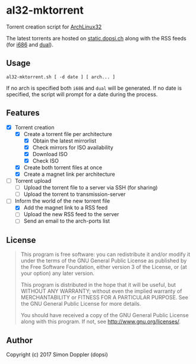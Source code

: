 # al32-mktorrent

Torrent creation script for [ArchLinux32](https://archlinux32.org)

The latest torrents are hosted on [static.dopsi.ch](https://static.dopsi.ch/al32/)
along with the RSS feeds (for [i686](https://static.dopsi.ch/al32/feed_i686.rss) and
[dual](https://static.dopsi.ch/al32/feed_dual.rss)).

## Usage

    al32-mktorrent.sh [ -d date ] [ arch... ]

If no arch is specified both `i686` and `dual` will be generated.
If no date is specified, the script will prompt for a date during the process.

## Features

  * [x] Torrent creation
    * [x] Create a torrent file per architecture
      * [x] Obtain the latest mirrorlist
      * [x] Check mirrors for ISO availability
      * [x] Download ISO
      * [x] Check ISO
    * [x] Create both torrent files at once
    * [x] Create a magnet link per architecture
  * [ ] Torrent upload
    * [ ] Upload the torrent file to a server via SSH (for sharing)
    * [ ] Upload the torrent to transmission-server
  * [ ] Inform the world of the new torrent file
    * [x] Add the magnet link to a RSS feed
    * [ ] Upload the new RSS feed to the server
    * [ ] Send an email to the arch-ports list

## License

> This program is free software: you can redistribute it and/or modify
> it under the terms of the GNU General Public License as published by
> the Free Software Foundation, either version 3 of the License, or
> (at your option) any later version.
>
> This program is distributed in the hope that it will be useful,
> but WITHOUT ANY WARRANTY; without even the implied warranty of
> MERCHANTABILITY or FITNESS FOR A PARTICULAR PURPOSE.  See the
> GNU General Public License for more details.
>
> You should have received a copy of the GNU General Public License
> along with this program.  If not, see <http://www.gnu.org/licenses/>.

## Author

Copyright (c) 2017 Simon Doppler (dopsi)
